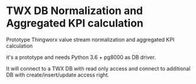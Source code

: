 # TWX DB Normalization and Aggregated KPI calculation
Prototype Thingworx value stream normalization and aggregated KPI calculation

it's a prototype and needs Python 3.6 + pg8000 as DB driver.

It will connect to a TWX DB with read only access and connect to additional DB with create/insert/update access right.